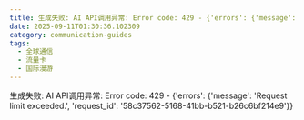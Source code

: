 ```yaml
---
title: 生成失败: AI API调用异常: Error code: 429 - {'errors': {'message': 'Request limit exceeded.', 'request_id': 'c726160f-46c0-4498-8da5-d5c1cb70db29'}}
date: 2025-09-11T01:30:36.102309
category: communication-guides
tags:
  - 全球通信
  - 流量卡
  - 国际漫游
---
```


生成失败: AI API调用异常: Error code: 429 - {'errors': {'message': 'Request limit exceeded.', 'request_id': '58c37562-5168-41bb-b521-b26c6bf214e9'}}